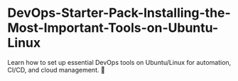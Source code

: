 # DevOps-Starter-Pack-Installing-the-Most-Important-Tools-on-Ubuntu-Linux
Learn how to set up essential DevOps tools on Ubuntu/Linux for automation, CI/CD, and cloud management. 🚀
